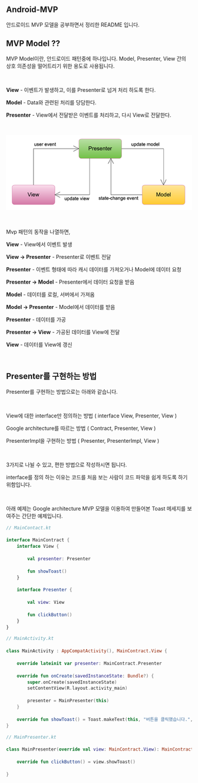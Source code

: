 ## Android-MVP

안드로이드 MVP 모델을 공부하면서 정리한 README 입니다.



## MVP Model ??



MVP Model이란, 안드로이드 패턴중에 하나입니다. Model, Presenter, View 간의 상호 의존성을 떨어트리기 위한 용도로 사용됩니다.

</br>

**View** - 이벤트가 발생하고, 이를 Presenter로 넘겨 처리 하도록 한다.

**Model** - Data와 관련된 처리를 당담한다.

**Presenter** - View에서 전달받은 이벤트를 처리하고, 다시 View로 전달한다.

</br>

![Mvp-Pattern](https://github.com/Im-Tae/Android-MVP-Example/blob/master/Image/mvp-pattern.png?raw=true)

</br>

Mvp 패턴의 동작을 나열하면,



**View** - View에서 이벤트 발생

**View -> Presenter** - Presenter로 이벤트 전달

**Presenter** - 이벤트 형태에 따라 캐시 데이터를 가져오거나 Model에 데이터 요청

**Presenter -> Model** - Presenter에서 데이터 요청을 받음

**Model** - 데이터를 로컬, 서버에서 가져옴

**Model -> Presenter** - Model에서 데이터를 받음

**Presenter** - 데이터를 가공

**Presenter -> View** - 가공된 데이터를 View에 전달

**View** - 데이터를 View에 갱신


</br>

## Presenter를 구현하는 방법



Presenter를 구현하는 방법으로는 아래와 같습니다.

</br>


View에 대한 interface만 정의하는 방법 ( interface View, Presenter, View )

Google architecture를 따르는 방법 ( Contract, Presenter, View )

PresenterImpl을 구현하는 방법 ( Presenter, PresenterImpl, View )


</br>

3가지로 나뉠 수 있고, 편한 방법으로 작성하시면 됩니다.



interface를 정의 하는 이유는 코드를 처음 보는 사람이 코드 파악을 쉽게 하도록 하기 위함입니다.





</br>

아래 예제는 Google architecture MVP 모델을 이용하여 만들어본 Toast 메세지를 보여주는 간단한 예제입니다.

```kotlin
// MainContact.kt

interface MainContract {
    interface View {

        val presenter: Presenter

        fun showToast()
    }

    interface Presenter {

        val view: View

        fun clickButton()
    }
}
```



```kotlin
// MainActivity.kt

class MainActivity : AppCompatActivity(), MainContract.View {

    override lateinit var presenter: MainContract.Presenter

    override fun onCreate(savedInstanceState: Bundle?) {
        super.onCreate(savedInstanceState)
        setContentView(R.layout.activity_main)

        presenter = MainPresenter(this)
    }

    override fun showToast() = Toast.makeText(this, "버튼을 클릭했습니다.", Toast.LENGTH_SHORT).show()
}
```



```kotlin
// MainPresenter.kt

class MainPresenter(override val view: MainContract.View): MainContract.Presenter {

    override fun clickButton() = view.showToast()

}
```
